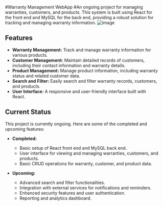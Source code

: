 #Warranty Management WebApp
#An ongoing project for managing warranties, customers, and products. This system is built using React for the front end and MySQL for the back end, providing a robust solution for tracking and managing warranty information.
![image](https://github.com/user-attachments/assets/9e67f6dd-1b88-4db8-b0f7-de6ef742bbc5)

## Features

- **Warranty Management:** Track and manage warranty information for various products.
- **Customer Management:** Maintain detailed records of customers, including their contact information and warranty details.
- **Product Management:** Manage product information, including warranty status and related customer data.
- **Search and Filter:** Easily search and filter warranty records, customers, and products.
- **User Interface:** A responsive and user-friendly interface built with React.

## Current Status

This project is currently ongoing. Here are some of the completed and upcoming features:

- **Completed:**
  - Basic setup of React front end and MySQL back end.
  - User interface for viewing and managing warranties, customers, and products.
  - Basic CRUD operations for warranty, customer, and product data.

- **Upcoming:**
  - Advanced search and filter functionalities.
  - Integration with external services for notifications and reminders.
  - Enhanced security features and user authentication.
  - Reporting and analytics dashboard.
